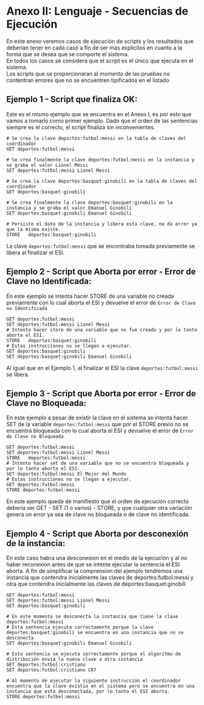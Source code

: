 # Anexo II: Lenguaje - Secuencias de Ejecución

En este anexo veremos casos de ejecución de scripts y los resultados que deberian tener en cada caso a fin de ser mas explicitos en cuanto a la forma que se desea que se comporte el sistema.    
En todos los casos se considera que el script es el único que ejecuta en el sistema.    
Los scripts que se proporcionaran al momento de las pruebas no contentran errores que no se encuentren tipificados en el listado

## Ejemplo 1 - Script que finaliza OK:

Este es el mismo ejemplo que se encuentra en el Anexo I, es por esto que vamos a tomarlo como primer ejemplo.
Dado que el orden de las sentencias siempre es el correcto, el script finaliza sin inconvenientes.

```
# Se crea la clave deportes:futbol:messi en la tabla de claves del coordinador
GET deportes:futbol:messi

# Se crea finalmente la clave deportes:futbol:messi en la instancia y se graba el valor Lionel Messi
SET deportes:futbol:messi Lionel Messi

# Se crea la clave deportes:basquet:ginobili en la tabla de claves del coordinador
GET deportes:basquet:ginobili

# Se crea finalmente la clave deportes:basquet:ginobili en la instancia y se graba el valor Emanuel Ginobili
SET deportes:basquet:ginobili Emanuel Ginobili

# Persiste el dato de la instancia y libera esta clave, no da error ya que la misma existe.
STORE	deportes:basquet:ginobili
```

La clave `deportes:futbol:messi` que se encontraba tomada previamente se libera al finalizar el ESI.

## Ejemplo 2 - Script que Aborta por error - Error de Clave no Identificada:

En este ejemplo se intenta hacer STORE de una variable no creada previamente con lo cual aborta el ESI y devuelve el error de `Error de Clave no Identificada`

```
GET deportes:futbol:messi
SET deportes:futbol:messi Lionel Messi
# Intento hacer store de una variable que no fue creada y por lo tanto aborta el ESI.
STORE   deportes:basquet:ginobili
# Estas instrucciones no se llegan a ejecutar.
GET deportes:basquet:ginobili
SET deportes:basquet:ginobili Emanuel Ginobili
```
Al igual que en el Ejemplo 1, al finalizar el ESI la clave `deportes:futbol:messi` se libera.

## Ejemplo 3 - Script que Aborta por error - Error de Clave no Bloqueada:

En este ejemplo a pesar de existir la clave en el sistema se intenta hacer SET de la variable `deportes:futbol:messi` que por el STORE previo no se encuentra bloqueada con lo cual aborta el ESI y devuelve el error de `Error de Clave no Bloqueada`

```
GET deportes:futbol:messi
SET deportes:futbol:messi Lionel Messi
STORE   deportes:futbol:messi
# Intento hacer set de una variable que no se encuentra bloqueada y por lo tanto aborta el ESI.
SET deportes:futbol:messi El Mejor del Mundo
# Estas instrucciones no se llegan a ejecutar.
GET deportes:futbol:messi
STORE deportes:futbol:messi
```
En este ejemplo queda de manifiesto que el orden de ejecución correcto deberia ser GET - SET (1 o varios) - STORE, y que cualquier otra variación genera un error ya sea de clave no bloqueada o de clave no identificada.

## Ejemplo 4 - Script que Aborta por desconexión de la instancia:

En este caso habra una desconexion en el medio de la ejecución y al no haber reconexion antes de que se intente ejecutar la sentencia el ESI aborta.
A fin de simplificar la comprension del ejemplo tendremos una instancia que contendra inicialmente las claves de deportes:futbol:messi y otra que contendra inicialmente las claves de deportes:basquet:ginobili

```
GET deportes:futbol:messi
SET deportes:futbol:messi Lionel Messi
GET deportes:basquet:ginobili

# En este momento se desconecta la instancia que tiene la clave deportes:futbol:messi
# Esta sentencia ejecuta correctamente porque la clave deportes:basquet:ginobili se encuentra en una instancia que no se desconecta
SET deportes:basquet:ginobili Emanuel Ginobili

# Esta sentencia se ejecuta correctamente porque el algoritmo de distribución envia la nueva clave a otra instancia
GET deportes:futbol:cristiano
SET deportes:futbol:cristiano CR7

# Al momento de ejecutar la siguiente instrucción el coordinador encuentra que la clave existia en el sistema pero se encuentra en una instancia que esta desconectada, por lo tanto el ESI aborta.
STORE deportes:futbol:messi
```
